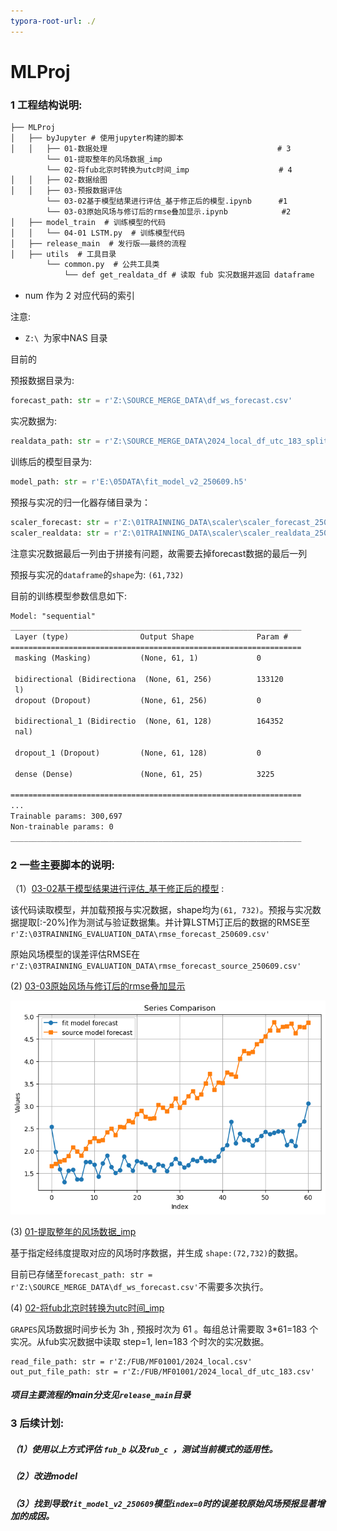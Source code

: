 ```yaml
---
typora-root-url: ./
---
```


# MLProj

### 1 工程结构说明:

```xml
├── MLProj  
│   ├── byJupyter # 使用jupyter构建的脚本  
│   │   ├── 01-数据处理 									 # 3
		└──	01-提取整年的风场数据_imp
		└── 02-将fub北京时转换为utc时间_imp 					  # 4
│   │   ├── 02-数据绘图
│   │   ├── 03-预报数据评估
		└── 03-02基于模型结果进行评估_基于修正后的模型.ipynb 		#1
		└── 03-03原始风场与修订后的rmse叠加显示.ipynb 		    #2
│   ├── model_train  # 训练模型的代码
│   │   └── 04-01 LSTM.py  # 训练模型代码  
│   ├── release_main  # 发行版——最终的流程
│   ├── utils  # 工具目录  
		└── common.py  # 公共工具类
			└── def get_realdata_df # 读取 fub 实况数据并返回 dataframe
```

* num 作为 2 对应代码的索引

注意:

* `Z:\ `为家中NAS 目录

目前的

预报数据目录为:

```python
forecast_path: str = r'Z:\SOURCE_MERGE_DATA\df_ws_forecast.csv'
```

实况数据为:

```python
realdata_path: str = r'Z:\SOURCE_MERGE_DATA\2024_local_df_utc_183_split.csv'
```

训练后的模型目录为:

```python
model_path: str = r'E:\05DATA\fit_model_v2_250609.h5'
```

预报与实况的归一化器存储目录为：

```python
scaler_forecast: str = r'Z:\01TRAINNING_DATA\scaler\scaler_forecast_250609.sav'
scaler_realdata: str = r'Z:\01TRAINNING_DATA\scaler\scaler_realdata_250609.sav'
```

注意实况数据最后一列由于拼接有问题，故需要去掉forecast数据的最后一列

预报与实况的`dataframe`的`shape`为: `(61,732)`

目前的训练模型参数信息如下:

```xml
Model: "sequential"
_________________________________________________________________
 Layer (type)                Output Shape              Param #   
=================================================================
 masking (Masking)           (None, 61, 1)             0        
                                                                 
 bidirectional (Bidirectiona  (None, 61, 256)          133120    
 l)                                                                                                                               
 dropout (Dropout)           (None, 61, 256)           0         
                                                                 
 bidirectional_1 (Bidirectio  (None, 61, 128)          164352    
 nal)                                                            
                                                                 
 dropout_1 (Dropout)         (None, 61, 128)           0         
                                                                 
 dense (Dense)               (None, 61, 25)            3225      
                                                                 
=================================================================
...
Trainable params: 300,697
Non-trainable params: 0
_________________________________________________________________
```



### 2 一些主要脚本的说明:

（1）[03-02基于模型结果进行评估_基于修正后的模型]() :

该代码读取模型，并加载预报与实况数据，shape均为`(61, 732)`。预报与实况数据提取[:-20%]作为测试与验证数据集。并计算LSTM订正后的数据的RMSE至 `r'Z:\03TRAINNING_EVALUATION_DATA\rmse_forecast_250609.csv'`

原始风场模型的误差评估RMSE在 ` r'Z:\03TRAINNING_EVALUATION_DATA\rmse_forecast_source_250609.csv'`



(2) [03-03原始风场与修订后的rmse叠加显示]()

![004](/documents/pics/004.png)

(3) [01-提取整年的风场数据_imp]()  

基于指定经纬度提取对应的风场时序数据，并生成 `shape:(72,732)`的数据。

目前已存储至`forecast_path: str = r'Z:\SOURCE_MERGE_DATA\df_ws_forecast.csv'`不需要多次执行。

(4) [02-将fub北京时转换为utc时间_imp]()

`GRAPES`风场数据时间步长为 3h , 预报时次为 61 。每组总计需要取 3*61=183 个实况。从fub实况数据中读取 step=1, len=183 个时次的实况数据。

```
read_file_path: str = r'Z:/FUB/MF01001/2024_local.csv'
out_put_file_path: str = r'Z:/FUB/MF01001/2024_local_df_utc_183.csv'
```



##### 项目主要流程的main分支见`release_main`目录





### 3 后续计划:

##### （1）使用以上方式评估 `fub_b` 以及`fub_c `，测试当前模式的适用性。

##### （2）改进model

##### （3）找到导致`fit_model_v2_250609`模型`index=0`时的误差较原始风场预报显著增加的成因。